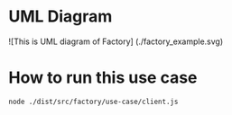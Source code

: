 # UML Diagram
![This is UML diagram of Factory] (./factory_example.svg)

# How to run this use case
`node ./dist/src/factory/use-case/client.js`
